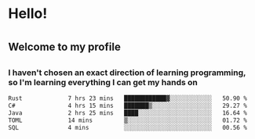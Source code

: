 
<h1>Hello!<h1>
<h2>Welcome to my profile<h2>
<h3>I haven't chosen an exact direction of learning programming, so I'm learning everything I can get my hands on</h3>

<!--START_SECTION:waka-->

```txt
Rust             7 hrs 23 mins   ████████████▓░░░░░░░░░░░░   50.90 %
C#               4 hrs 15 mins   ███████▒░░░░░░░░░░░░░░░░░   29.27 %
Java             2 hrs 25 mins   ████░░░░░░░░░░░░░░░░░░░░░   16.64 %
TOML             14 mins         ▒░░░░░░░░░░░░░░░░░░░░░░░░   01.72 %
SQL              4 mins          ░░░░░░░░░░░░░░░░░░░░░░░░░   00.56 %
```

<!--END_SECTION:waka-->
